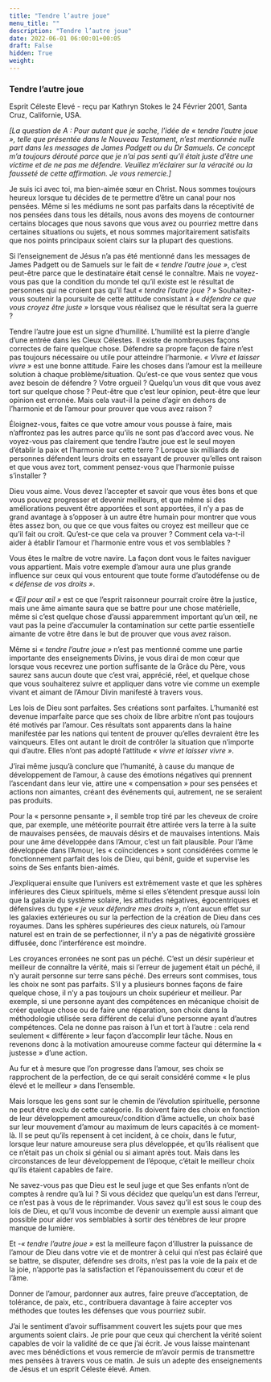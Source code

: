 ```yaml
---
title: "Tendre l’autre joue"
menu_title: ""
description: "Tendre l’autre joue"
date: 2022-06-01 06:00:01+00:05
draft: False
hidden: True
weight:
---
```

### Tendre l’autre joue

Esprit Céleste Elevé - reçu par Kathryn Stokes le 24 Février 2001, Santa Cruz, Californie, USA.

*[La question de A : Pour autant que je sache, l’idée de *« tendre l’autre joue »*, telle que présentée dans le Nouveau Testament, n’est mentionnée nulle part dans les messages de James Padgett ou du Dr Samuels. Ce concept m’a toujours dérouté parce que je n’ai pas senti qu’il était juste d’être une victime et de ne pas me défendre. Veuillez m’éclairer sur la véracité ou la fausseté de cette affirmation. Je vous remercie.]*

Je suis ici avec toi, ma bien-aimée sœur en Christ. Nous sommes toujours heureux lorsque tu décides de te permettre d’être un canal pour nos pensées. Même si les médiums ne sont pas parfaits dans la réceptivité de nos pensées dans tous les détails, nous avons des moyens de contourner certains blocages que nous savons que vous avez ou pourriez mettre dans certaines situations ou sujets, et nous sommes majoritairement satisfaits que nos points principaux soient clairs sur la plupart des questions.

Si l’enseignement de Jésus n’a pas été mentionné dans les messages de James Padgett ou de Samuels sur le fait de *« tendre l’autre joue »*, c’est peut-être parce que le destinataire était censé le connaître. Mais ne voyez-vous pas que la condition du monde tel qu’il existe est le résultat de personnes qui ne croient pas qu’il faut *« tendre l’autre joue ? »* Souhaitez-vous soutenir la poursuite de cette attitude consistant à *« défendre ce que vous croyez être juste »* lorsque vous réalisez que le résultat sera la guerre ?

Tendre l’autre joue est un signe d’humilité. L’humilité est la pierre d’angle d’une entrée dans les Cieux Célestes. Il existe de nombreuses façons correctes de faire quelque chose. Défendre sa propre façon de faire n’est pas toujours nécessaire ou utile pour atteindre l’harmonie. *« Vivre et laisser vivre »* est une bonne attitude. Faire les choses dans l’amour est la meilleure solution à chaque problème/situation. Qu’est-ce que vous sentez que vous avez besoin de défendre ? Votre orgueil ? Quelqu’un vous dit que vous avez tort sur quelque chose ? Peut-être que c’est leur opinion, peut-être que leur opinion est erronée. Mais cela vaut-il la peine d’agir en dehors de l’harmonie et de l’amour pour prouver que vous avez raison ?

Éloignez-vous, faites ce que votre amour vous pousse à faire, mais n’affrontez pas les autres parce qu’ils ne sont pas d’accord avec vous. Ne voyez-vous pas clairement que tendre l’autre joue est le seul moyen d’établir la paix et l’harmonie sur cette terre ? Lorsque six milliards de personnes défendent leurs droits en essayant de prouver qu’elles ont raison et que vous avez tort, comment pensez-vous que l’harmonie puisse s’installer ?

Dieu vous aime. Vous devez l’accepter et savoir que vous êtes bons et que vous pouvez progresser et devenir meilleurs, et que même si des améliorations peuvent être apportées et sont apportées, il n’y a pas de grand avantage à s’opposer à un autre être humain pour montrer que vous êtes assez bon, ou que ce que vous faites ou croyez est meilleur que ce qu’il fait ou croit. Qu’est-ce que cela va prouver ? Comment cela va-t-il aider à établir l’amour et l’harmonie entre vous et vos semblables ?

Vous êtes le maître de votre navire. La façon dont vous le faites naviguer vous appartient. Mais votre exemple d’amour aura une plus grande influence sur ceux qui vous entourent que toute forme d’autodéfense ou de *« défense de vos droits »*.

*« Œil pour œil »* est ce que l’esprit raisonneur pourrait croire être la justice, mais une âme aimante saura que se battre pour une chose matérielle, même si c’est quelque chose d’aussi apparemment important qu’un œil, ne vaut pas la peine d’accumuler la contamination sur cette partie essentielle aimante de votre être dans le but de prouver que vous avez raison.

Même si *« tendre l’autre joue »* n’est pas mentionné comme une partie importante des enseignements Divins, je vous dirai de mon cœur que lorsque vous recevrez une portion suffisante de la Grâce du Père, vous saurez sans aucun doute que c’est vrai, apprécié, réel, et quelque chose que vous souhaiterez suivre et appliquer dans votre vie comme un exemple vivant et aimant de l’Amour Divin manifesté à travers vous.

Les lois de Dieu sont parfaites. Ses créations sont parfaites. L’humanité est devenue imparfaite parce que ses choix de libre arbitre n’ont pas toujours été motivés par l’amour. Ces résultats sont apparents dans la haine manifestée par les nations qui tentent de prouver qu’elles devraient être les vainqueurs. Elles ont autant le droit de contrôler la situation que n’importe qui d’autre. Elles n’ont pas adopté l’attitude *« vivre et laisser vivre »*.

J’irai même jusqu’à conclure que l’humanité, à cause du manque de développement de l’amour, à cause des émotions négatives qui prennent l’ascendant dans leur vie, attire une « compensation » pour ses pensées et actions non aimantes, créant des événements qui, autrement, ne se seraient pas produits.

Pour la « personne pensante », il semble trop tiré par les cheveux de croire que, par exemple, une météorite pourrait être attirée vers la terre à la suite de mauvaises pensées, de mauvais désirs et de mauvaises intentions. Mais pour une âme développée dans l’Amour, c’est un fait plausible. Pour l’âme développée dans l’Amour, les « coïncidences » sont considérées comme le fonctionnement parfait des lois de Dieu, qui bénit, guide et supervise les soins de Ses enfants bien-aimés.

J’expliquerai ensuite que l’univers est extrêmement vaste et que les sphères inférieures des Cieux spirituels, même si elles s’étendent presque aussi loin que la galaxie du système solaire, les attitudes négatives, égocentriques et défensives du type *« je veux défendre mes droits »*, n’ont aucun effet sur les galaxies extérieures ou sur la perfection de la création de Dieu dans ces royaumes. Dans les sphères supérieures des cieux naturels, où l’amour naturel est en train de se perfectionner, il n’y a pas de négativité grossière diffusée, donc l’interférence est moindre.

Les croyances erronées ne sont pas un péché. C’est un désir supérieur et meilleur de connaître la vérité, mais si l’erreur de jugement était un péché, il n’y aurait personne sur terre sans péché. Des erreurs sont commises, tous les choix ne sont pas parfaits. S’il y a plusieurs bonnes façons de faire quelque chose, il n’y a pas toujours un choix supérieur et meilleur. Par exemple, si une personne ayant des compétences en mécanique choisit de créer quelque chose ou de faire une réparation, son choix dans la méthodologie utilisée sera différent de celui d’une personne ayant d’autres compétences. Cela ne donne pas raison à l’un et tort à l’autre : cela rend seulement « différente » leur façon d’accomplir leur tâche. Nous en revenons donc à la motivation amoureuse comme facteur qui détermine la « justesse » d’une action.

Au fur et à mesure que l’on progresse dans l’amour, ses choix se rapprochent de la perfection, de ce qui serait considéré comme « le plus élevé et le meilleur » dans l’ensemble.

Mais lorsque les gens sont sur le chemin de l’évolution spirituelle, personne ne peut être exclu de cette catégorie. Ils doivent faire des choix en fonction de leur développement amoureux/condition d’âme actuelle, un choix basé sur leur mouvement d’amour au maximum de leurs capacités à ce moment-là. Il se peut qu’ils repensent à cet incident, à ce choix, dans le futur, lorsque leur nature amoureuse sera plus développée, et qu’ils réalisent que ce n’était pas un choix si génial ou si aimant après tout. Mais dans les circonstances de leur développement de l’époque, c’était le meilleur choix qu’ils étaient capables de faire.

Ne savez-vous pas que Dieu est le seul juge et que Ses enfants n’ont de comptes à rendre qu’à lui ? Si vous décidez que quelqu’un est dans l’erreur, ce n’est pas à vous de le réprimander. Vous savez qu’il est sous le coup des lois de Dieu, et qu’il vous incombe de devenir un exemple aussi aimant que possible pour aider vos semblables à sortir des ténèbres de leur propre manque de lumière.

Et *-« tendre l’autre joue »* est la meilleure façon d’illustrer la puissance de l’amour de Dieu dans votre vie et de montrer à celui qui n’est pas éclairé que se battre, se disputer, défendre ses droits, n’est pas la voie de la paix et de la joie, n’apporte pas la satisfaction et l’épanouissement du cœur et de l’âme.

Donner de l’amour, pardonner aux autres, faire preuve d’acceptation, de tolérance, de paix, etc., contribuera davantage à faire accepter vos méthodes que toutes les défenses que vous pourriez subir.

J’ai le sentiment d’avoir suffisamment couvert les sujets pour que mes arguments soient clairs. Je prie pour que ceux qui cherchent la vérité soient capables de voir la validité de ce que j’ai écrit. Je vous laisse maintenant avec mes bénédictions et vous remercie de m’avoir permis de transmettre mes pensées à travers vous ce matin. Je suis un adepte des enseignements de Jésus et un esprit Céleste élevé. Amen.
